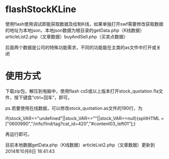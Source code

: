 flashStockKLine
===============

使用flash使用调试即能获取数据及绘制K线，如果单独打开swf需要修改获取数据的地址为本地json，本地json数据为根目录的getData.php（K线数据）articleList2.php（文章数据）buyAndSell.php（买卖点数据）

后面两个数据是公司的特殊功能需求，不同的功能能在主类的as文件中打开或关闭


使用方式
===============
下载zip包，解压到电脑中，使用flash cs5或以上版本打开stock_quotation.fla文件，按下键盘“ctrl+回车”，即可。

 
ps.若要使用在线数据，可以修改stock_quotation.as文件的190行，为

if(stock_VAR=="undefined"||stock_VAR==""||stock_VAR==null){splitHTML = ["0600990","/info/find/tag?cat_id=420","#content03_left01"];}

再运行即可。



目前本地数据getData.php（K线数据）articleList2.php（文章数据）更新到2014年10月8日 18:41:43
